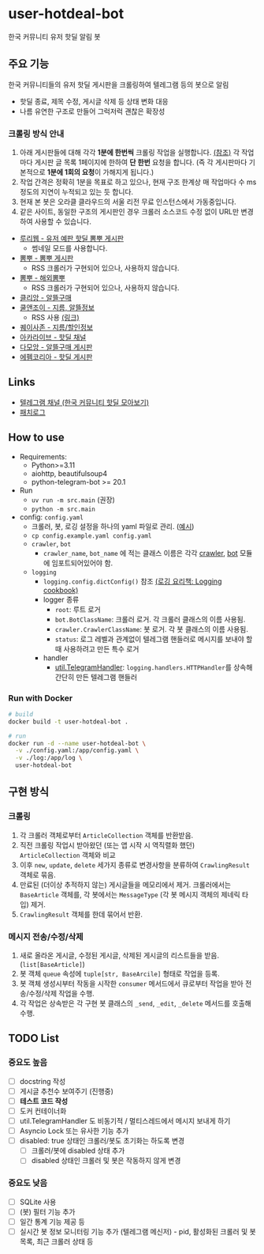 # user-hotdeal-bot

한국 커뮤니티 유저 핫딜 알림 봇

## 주요 기능
한국 커뮤니티들의 유저 핫딜 게시판을 크롤링하여 텔레그램 등의 봇으로 알림

- 핫딜 종료, 제목 수정, 게시글 삭제 등 상태 변화 대응
- 나름 유연한 구조로 만들어 그럭저럭 괜찮은 확장성

### 크롤링 방식 안내
1. 아래 게시판들에 대해 각각 **1분에 한번씩** 크롤링 작업을 실행합니다. [(참조)](main.py#L220) 각 작업마다 게시판 글 목록 1페이지에 한하여 **단 한번** 요청을 합니다. (즉 각 게시판마다 기본적으로 **1분에 1회의 요청**이 가해지게 됩니다.)
2. 작업 간격은 정확히 1분을 목표로 하고 있으나, 현재 구조 한계상 매 작업마다 수 ms정도의 지연이 누적되고 있는 듯 합니다.
3. 현재 본 봇은 오라클 클라우드의 서울 리전 무료 인스턴스에서 가동중입니다.
4. 같은 사이트, 동일한 구조의 게시판인 경우 크롤러 소스코드 수정 없이 URL만 변경하여 사용할 수 있습니다.


- [루리웹 - 유저 예판 핫딜 뽐뿌 게시판](https://bbs.ruliweb.com/market/board/1020?view=thumbnail&page=1)
  - 썸네일 모드를 사용합니다.
- [뽐뿌 - 뽐뿌 게시판](https://www.ppomppu.co.kr/zboard/zboard.php?id=ppomppu)
  - RSS 크롤러가 구현되어 있으나, 사용하지 않습니다.
- [뽐뿌 - 해외뽐뿌](https://www.ppomppu.co.kr/zboard/zboard.php?id=ppomppu4)
  - RSS 크롤러가 구현되어 있으나, 사용하지 않습니다.
- [클리앙 - 알뜰구매](https://www.clien.net/service/board/jirum)
- [쿨앤조이 - 지름, 알뜰정보](https://coolenjoy.net/bbs/jirum)
  - RSS 사용 [(링크)](https://coolenjoy.net/bbs/rss.php?bo_table=jirum)
- [퀘이사존 - 지름/할인정보](https://quasarzone.com/bbs/qb_saleinfo)
- [아카라이브 - 핫딜 채널](https://arca.live/b/hotdeal)
- [다모앙 - 알뜰구매 게시판](https://damoang.net/economy)
- [에펨코리아 - 핫딜 게시판](https://www.fmkorea.com/hotdeal)


## Links
- [텔레그램 채널 (한국 커뮤니티 핫딜 모아보기)](https://t.me/hotdeal_kr)
- [패치로그](PATCHLOG.md)


## How to use
- Requirements:
  - Python>=3.11
  - aiohttp, beautifulsoup4
  - python-telegram-bot >= 20.1
- Run
  - `uv run -m src.main` (권장)
  - `python -m src.main`
- config: `config.yaml`
  - 크롤러, 봇, 로깅 설정을 하나의 yaml 파일로 관리. ([예시](/config.example.yaml))
  - `cp config.example.yaml config.yaml`
  - `crawler`, `bot`
    - `crawler_name`, `bot_name` 에 적는 클래스 이름은 각각 [crawler](/crawler/__init__.py), [bot](/bot.py) 모듈에 임포트되어있어야 함.
  - `logging`
    - `logging.config.dictConfig()` 참조 [(로깅 요리책: Logging cookbook)](https://docs.python.org/ko/3/howto/logging-cookbook.html#customizing-handlers-with-dictconfig)
    - logger 종류
      - `root`: 루트 로거
      - `bot.BotClassName`: 크롤러 로거. 각 크롤러 클래스의 이름 사용됨.
      - `crawler.CrawlerClassName`: 봇 로거. 각 봇 클래스의 이름 사용됨.
      - `status`: 로그 레벨과 관계없이 텔레그램 핸들러로 메시지를 보내야 할 때 사용하려고 만든 특수 로거
    - handler
      - [util.TelegramHandler](util.py#L11): `logging.handlers.HTTPHandler`를 상속해 간단히 만든 텔레그램 핸들러

### Run with Docker

```bash
# build
docker build -t user-hotdeal-bot .

# run
docker run -d --name user-hotdeal-bot \
  -v ./config.yaml:/app/config.yaml \
  -v ./log:/app/log \
  user-hotdeal-bot
```


## 구현 방식

### 크롤링
1. 각 크롤러 객체로부터 `ArticleCollection` 객체를 반환받음.
2. 직전 크롤링 작업시 받아왔던 (또는 앱 시작 시 역직렬화 했던) `ArticleCollection` 객체와 비교
3. 이후 `new`, `update`, `delete` 세가지 종류로 변경사항을 분류하여 `CrawlingResult` 객체로 묶음.
4. 만료된 (더이상 추적하지 않는) 게시글들을 메모리에서 제거. 크롤러에서는 `BaseArticle` 객체를, 각 봇에서는 `MessageType` (각 봇 메시지 객체의 제네릭 타입) 제거.
5. `CrawlingResult` 객체를 한데 묶어서 반환.

### 메시지 전송/수정/삭제
1. 새로 올라온 게시글, 수정된 게시글, 삭제된 게시글의 리스트들을 받음. (`list[BaseArticle]`)
2. 봇 객체 `queue` 속성에 `tuple[str, BaseArcile]` 형태로 작업을 등록.
3. 봇 객체 생성시부터 작동을 시작한 `consumer` 메서드에서 큐로부터 작업을 받아 전송/수정/삭제 작업을 수행.
4. 각 작업은 상속받은 각 구현 봇 클래스의 `_send`, `_edit`, `_delete` 메서드를 호출해 수행.

## TODO List
### 중요도 높음
- [ ] docstring 작성
- [ ] 게시글 추천수 보여주기 (진행중)
- [ ] **테스트 코드 작성**
- [ ] 도커 컨테이너화
- [ ] util.TelegramHandler 도 비동기적 / 멀티스레드에서 메시지 보내게 하기
- [ ] Asyncio Lock 또는 유사한 기능 추가
- [ ] disabled: true 상태인 크롤러/봇도 초기화는 하도록 변경
  - [ ] 크롤러/봇에 disabled 상태 추가
  - [ ] disabled 상태인 크롤러 및 봇은 작동하지 않게 변경

### 중요도 낮음
- [ ] SQLite 사용
- [ ] (봇) 필터 기능 추가
- [ ] 일간 통계 기능 제공 등
- [ ] 실시간 봇 정보 모니터링 기능 추가 (텔레그램 메신저) - pid, 활성화된 크롤러 및 봇 목록, 최근 크롤러 상태 등
